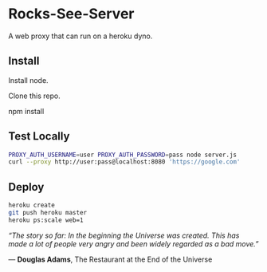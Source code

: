 Rocks-See-Server
================

A web proxy that can run on a heroku dyno.

Install
-------

Install node.

Clone this repo.

npm install

Test Locally
------------
```sh
PROXY_AUTH_USERNAME=user PROXY_AUTH_PASSWORD=pass node server.js
curl --proxy http://user:pass@localhost:8080 'https://google.com'
```

Deploy
------
```sh
heroku create
git push heroku master
heroku ps:scale web=1
```


*“The story so far: In the beginning the Universe was created. This has made
a lot of people very angry and been widely regarded as a bad move.”*

― **Douglas Adams**, The Restaurant at the End of the Universe
